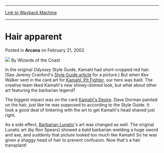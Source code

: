 
---
[Link to Wayback Machine](https://web.archive.org/web/20211021142000/https://magic.wizards.com/en/articles/archive/arcana/hair-apparent-2002-02-21)

[_metadata_:author]:- "Wizards of the Coast"
[_metadata_:description]:- "In the original Odyssey Style Guide, Kamahl had short-cropped red hair. (See Jeremy Cranford's Style Guide article for a picture.) But when Kev Walker sent in the card art for Kamahl, Pit Fighter, our hero was bald. The creative team liked Kamahl's new shiney-domed look, but what about other art featuring the barbarian legend?The biggest impact was on the card Kamahl's Desire."
[_metadata_:generator]:- "Drupal 7 (http://drupal.org)"
[_metadata_:node]:- "605641"
[_metadata_:publish_date]:- "2002-02-21"
[_metadata_:source]:- "div-main-content"
[_metadata_:title]:- "Hair apparent"
[_metadata_:wayback_capture_timestamp]:- "2021-10-21 14:20:00"
[_metadata_:wayback_raw_url]:- "https://web.archive.org/web/20211021142000id_/https://magic.wizards.com/en/articles/archive/arcana/hair-apparent-2002-02-21"
[_metadata_:wayback_url]:- "https://magic.wizards.com/en/articles/archive/arcana/hair-apparent-2002-02-21"
---


Hair apparent
=============



 Posted in **Arcana**
 on February 21, 2002 






![](https://media.magic.wizards.com/styles/auth_small/public/images/person/wizards_author.jpg)
By Wizards of the Coast











In the original *Odyssey* Style Guide, Kamahl had short-cropped red hair. (See Jeremy Cranford's [Style Guide article](http://archive.wizards.com/default.asp?x=mtgcom/feature/9) for a picture.) But when Kev Walker sent in the card art for [Kamahl, Pit Fighter](https://gatherer.wizards.com/Pages/Card/Details.aspx?name=Kamahl%2C+Pit+Fighter), our hero was bald. The creative team liked Kamahl's new shiney-domed look, but what about other art featuring the barbarian legend?

The biggest impact was on the card [Kamahl's Desire](https://gatherer.wizards.com/Pages/Card/Details.aspx?name=Kamahl%27s+Desire). Dave Dorman painted on the hair, just like he was supposed to according to the Style Guide. It took a good deal of tinkering with the art to get Kamahl's head shaved just right.

As a side effect, [Barbarian Lunatic](https://gatherer.wizards.com/Pages/Card/Details.aspx?name=Barbarian+Lunatic)'s art was changed as well. The original Lunatic art (by Ron Spears) showed a *bald* barbarian wielding a huge sword and axe, and suddenly that picture looked too much like Kamahl! So he was given a shaggy head of hair to prevent confusion. Now that's a hair transplant!







